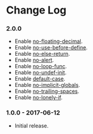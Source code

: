 Change Log
==========

### 2.0.0

* Enable [no-floating-decimal](http://eslint.org/docs/rules/no-floating-decimal).
* Enable [no-use-before-define](http://eslint.org/docs/rules/no-use-before-define).
* Enable [no-else-return](http://eslint.org/docs/rules/no-else-return).
* Enable [no-alert](http://eslint.org/docs/rules/no-alert).
* Enable [no-loop-func](http://eslint.org/docs/rules/no-loop-func).
* Enable [no-undef-init](http://eslint.org/docs/rules/no-undef-init).
* Enable [default-case](http://eslint.org/docs/rules/default-case).
* Enable [no-implicit-globals](http://eslint.org/docs/rules/no-implicit-globals).
* Enable [no-trailing-spaces](http://eslint.org/docs/rules/no-trailing-spaces).
* Enable [no-lonely-if](http://eslint.org/docs/rules/no-lonely-if).

### 1.0.0 - 2017-06-12

* Initial release.
